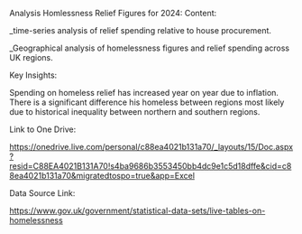 Analysis Homlessness Relief Figures for 2024:
Content:

_time-series analysis of relief spending relative to house procurement.

_Geographical analysis of homelessness figures and relief spending across UK regions.

Key Insights:

Spending on homeless relief has increased year on year due to inflation.
There is a significant difference his homeless between regions most likely due to historical inequality between northern and southern regions.

Link to One Drive:

https://onedrive.live.com/personal/c88ea4021b131a70/_layouts/15/Doc.aspx?resid=C88EA4021B131A70!s4ba9686b3553450bb4dc9e1c5d18dffe&cid=c88ea4021b131a70&migratedtospo=true&app=Excel

Data Source Link:

https://www.gov.uk/government/statistical-data-sets/live-tables-on-homelessness

